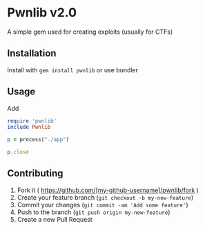 # Pwnlib v2.0

A simple gem used for creating exploits (usually for CTFs)

## Installation

Install with `gem install pwnlib` or use bundler

## Usage

Add

```ruby
require 'pwnlib'
include Pwnlib

p = process("./app")

p.close
```

## Contributing

1. Fork it ( https://github.com/[my-github-username]/pwnlib/fork )
2. Create your feature branch (`git checkout -b my-new-feature`)
3. Commit your changes (`git commit -am 'Add some feature'`)
4. Push to the branch (`git push origin my-new-feature`)
5. Create a new Pull Request
